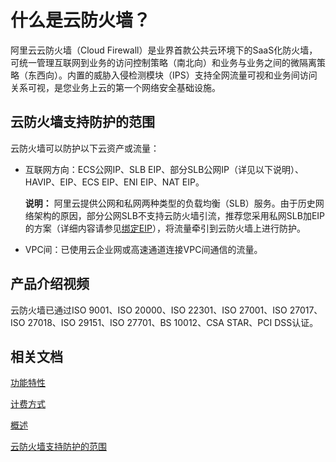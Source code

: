 # 什么是云防火墙？

阿里云云防火墙（Cloud Firewall）是业界首款公共云环境下的SaaS化防火墙，可统一管理互联网到业务的访问控制策略（南北向）和业务与业务之间的微隔离策略（东西向）。内置的威胁入侵检测模块（IPS）支持全网流量可视和业务间访问关系可视，是您业务上云的第一个网络安全基础设施。

## 云防火墙支持防护的范围

云防火墙可以防护以下云资产或流量：

-   互联网方向：ECS公网IP、SLB EIP、部分SLB公网IP（详见以下说明）、HAVIP、EIP、ECS EIP、ENI EIP、NAT EIP。

    **说明：** 阿里云提供公网和私网两种类型的负载均衡（SLB）服务。由于历史网络架构的原因，部分公网SLB不支持云防火墙引流，推荐您采用私网SLB加EIP的方案（详细内容请参见[绑定EIP](/intl.zh-CN/用户指南/实例/绑定EIP.md)），将流量牵引到云防火墙上进行防护。

-   VPC间：已使用云企业网或高速通道连接VPC间通信的流量。

## 产品介绍视频

云防火墙已通过ISO 9001、ISO 20000、ISO 22301、ISO 27001、ISO 27017、ISO 27018、ISO 29151、ISO 27701、BS 10012、CSA STAR、PCI DSS认证。

## 相关文档

[功能特性](/intl.zh-CN/产品简介/功能特性.md)

[计费方式](/intl.zh-CN/产品定价/计费方式.md)

[概述](/intl.zh-CN/网络流量分析/概述.md)

[云防火墙支持防护的范围](/intl.zh-CN/常见问题/云防火墙支持防护的范围.md)

